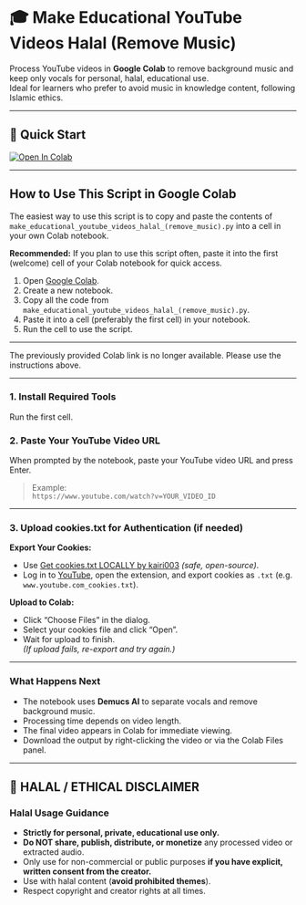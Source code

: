 # 🎓 Make Educational YouTube Videos **Halal** (Remove Music)

Process YouTube videos in **Google Colab** to remove background music and keep only vocals for personal, halal, educational use.  
Ideal for learners who prefer to avoid music in knowledge content, following Islamic ethics.

---

## 🚀 **Quick Start**

[![Open In Colab](https://colab.research.google.com/assets/colab-badge.svg)](https://colab.research.google.com/drive/1FVzFppcTwwIfaPxMehNdiQvhrJ02oWrk#scrollTo=8hi6wehDQmLV)

***

## How to Use This Script in Google Colab

The easiest way to use this script is to copy and paste the contents of `make_educational_youtube_videos_halal_(remove_music).py` into a cell in your own Colab notebook.

**Recommended:** If you plan to use this script often, paste it into the first (welcome) cell of your Colab notebook for quick access.

1. Open [Google Colab](https://colab.research.google.com/).
2. Create a new notebook.
3. Copy all the code from `make_educational_youtube_videos_halal_(remove_music).py`.
4. Paste it into a cell (preferably the first cell) in your notebook.
5. Run the cell to use the script.

---
The previously provided Colab link is no longer available. Please use the instructions above.

***

### **1. Install Required Tools**

Run the first cell.

### **2. Paste Your YouTube Video URL**

When prompted by the notebook, paste your YouTube video URL and press Enter.
> Example:  
> `https://www.youtube.com/watch?v=YOUR_VIDEO_ID`

***

### **3. Upload cookies.txt for Authentication (if needed)**

**Export Your Cookies:**
- Use [Get cookies.txt LOCALLY by kairi003](https://chromewebstore.google.com/detail/get-cookiestxt-locally/cclelndahbckbenkjhflpdbgdldlbecc) *(safe, open-source)*.
- Log in to [YouTube](https://www.youtube.com), open the extension, and export cookies as `.txt` (e.g. `www.youtube.com_cookies.txt`).

**Upload to Colab:**
- Click “Choose Files” in the dialog.
- Select your cookies file and click “Open”.
- Wait for upload to finish.  
  _(If upload fails, re-export and try again.)_

***

### **What Happens Next**

- The notebook uses **Demucs AI** to separate vocals and remove background music.
- Processing time depends on video length.
- The final video appears in Colab for immediate viewing.
- Download the output by right-clicking the video or via the Colab Files panel.

***

## 🕌 **HALAL / ETHICAL DISCLAIMER**

### **Halal Usage Guidance**

- **Strictly for personal, private, educational use only.**
- **Do NOT share, publish, distribute, or monetize** any processed video or extracted audio.
- Only use for non-commercial or public purposes **if you have explicit, written consent from the creator.**
- Use with halal content (**avoid prohibited themes**).
- Respect copyright and creator rights at all times.
